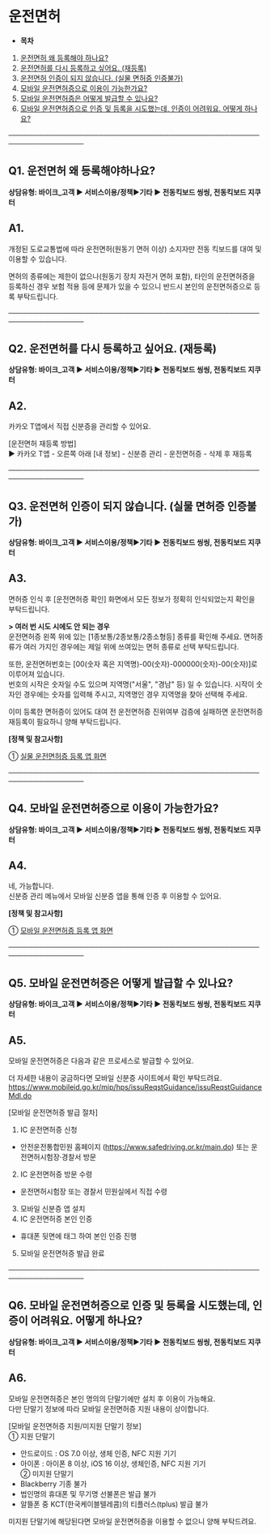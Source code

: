 # 운전면허

* **목차**

1. [운전면허 왜 등록해야 하나요?](#h_01HQQAGGK2N3YCFWBKTF8F551K)
2. [운전면허를 다시 등록하고 싶어요. (재등록)](#01HZGVQ3VKK6X588GSJ0FDDP7F)
3. [운전면허 인증이 되지 않습니다. (실물 면허증 인증불가)](#01HZGVQ6BYEMECZYSX4BTFE905)
4. [모바일 운전면허증으로 이용이 가능한가요?](#01JMH1AVJZM53KNQYD791JWR84)
5. [모바일 운전면허증은 어떻게 발급할 수 있나요?](#01JMH1CYW83MNQCKA64F4584S9)
6. [모바일 운전면허증으로 인증 및 등록을 시도했는데, 인증이 어려워요. 어떻게 하나요?](#01JMH1KHSRP2RKFWZB8KDNF935)

─────────────────────────────────────────────────────────────────

**Q1. 운전면허 왜 등록해야하나요?**
-----------------------

**상담유형: **바이크\_고객 ▶ 서비스이용/정책****▶****기타 ▶ 전동킥보드 씽씽, 전동킥보드 지쿠터****

**A1.**
-------

개정된 도로교통법에 따라 운전면허(원동기 면허 이상) 소지자만 전동 킥보드를 대여 및 이용할 수 있습니다.  
  
면허의 종류에는 제한이 없으나(원동기 장치 자전거 면허 포함), 타인의 운전면허증을 등록하신 경우 보험 적용 등에 문제가 있을 수 있으니 반드시 본인의 운전면허증으로 등록 부탁드립니다.

─────────────────────────────────────────────────────────────────

**Q2. 운전면허를 다시 등록하고 싶어요. (재등록)**
--------------------------------

**상담유형: **바이크\_고객 ▶ 서비스이용/정책****▶****기타 ▶ 전동킥보드 씽씽, 전동킥보드 지쿠터****

**A2.**
-------

카카오 T앱에서 직접 신분증을 관리할 수 있어요.  
  
[운전면허 재등록 방법]  
▶ 카카오 T앱 - 오른쪽 아래 [내 정보] - 신분증 관리 - 운전면허증 - 삭제 후 재등록

─────────────────────────────────────────────────────────────────

**Q3. 운전면허 인증이 되지 않습니다. (실물 면허증 인증불가)**
---------------------------------------

**상담유형: **바이크\_고객 ▶ 서비스이용/정책****▶****기타 ▶ 전동킥보드 씽씽, 전동킥보드 지쿠터****

**A3.**
-------

면허증 인식 후 [운전면허증 확인] 화면에서 모든 정보가 정확히 인식되었는지 확인을 부탁드립니다.

**> 여러 번 시도 시에도 안 되는 경우**  
운전면허증 왼쪽 위에 있는 [1종보통/2종보통/2종소형등] 종류를 확인해 주세요. 면허종류가 여러 가지인 경우에는 제일 위에 쓰여있는 면허 종류로 선택 부탁드립니다.  
  
또한, 운전면허번호는 [00(숫자 혹은 지역명)-00(숫자)-000000(숫자)-00(숫자)]로 이루어져 있습니다.   
번호의 시작은 숫자일 수도 있으며 지역명("서울", "경남" 등) 일 수 있습니다. 시작이 숫자인 경우에는 숫자를 입력해 주시고, 지역명인 경우 지역명을 찾아 선택해 주세요.  
  
이미 등록한 면허증이 있어도 대여 전 운전면허증 진위여부 검증에 실패하면 운전면허증 재등록이 필요하니 양해 부탁드립니다.

**[정책 및 참고사항]**

① [실물 운전면허증 등록 앱 화면](https://kakaomobilitysupport.zendesk.com/hc/ko/articles/33538119232665--APP-%ED%82%A5%EB%B3%B4%EB%93%9C-%EC%9A%B4%EC%A0%84%EB%A9%B4%ED%97%88-%EB%93%B1%EB%A1%9D-%EC%8B%A4%EB%AC%BC-%EC%9A%B4%EC%A0%84%EB%A9%B4%ED%97%88%EC%A6%9D)

─────────────────────────────────────────────────────────────────

**Q4. 모바일 운전면허증으로 이용이 가능한가요?**
------------------------------

**상담유형: **바이크\_고객 ▶ 서비스이용/정책****▶****기타 ▶ 전동킥보드 씽씽, 전동킥보드 지쿠터****

**A4.**
-------

네, 가능합니다.  
신분증 관리 메뉴에서 모바일 신분증 앱을 통해 인증 후 이용할 수 있어요.

**[정책 및 참고사항]**

① [모바일 운전면허증 등록 앱 화면](https://kakaomobilitysupport.zendesk.com/hc/ko/articles/43709686413849/live_preview/01JMH35VZS2EVF7FRG8PKFQTD1)

─────────────────────────────────────────────────────────────────

**Q5. 모바일 운전면허증은 어떻게 발급할 수 있나요?**
---------------------------------

**상담유형: **바이크\_고객 ▶ 서비스이용/정책****▶****기타 ▶ 전동킥보드 씽씽, 전동킥보드 지쿠터****

**A5.**
-------

모바일 운전면허증은 다음과 같은 프로세스로 발급할 수 있어요.  
  
더 자세한 내용이 궁금하다면 모바일 신분증 사이트에서 확인 부탁드려요.  
<https://www.mobileid.go.kr/mip/hps/issuReqstGuidance/issuReqstGuidanceMdl.do>  
  
[모바일 운전면허증 발급 절차]  
1) IC 운전면허증 신청  
- 안전운전통합민원 홈페이지 (https://www.safedriving.or.kr/main.do) 또는 운전면허시험장·경찰서 방문  
2) IC 운전면허증 방문 수령  
- 운전면허시험장 또는 경찰서 민원실에서 직접 수령  
3) 모바일 신분증 앱 설치  
4) IC 운전면허증 본인 인증  
- 휴대폰 뒷면에 태그 하여 본인 인증 진행  
5) 모바일 운전면허증 발급 완료

─────────────────────────────────────────────────────────────────

**Q6. 모바일 운전면허증으로 인증 및 등록을 시도했는데, 인증이 어려워요. 어떻게 하나요?**
------------------------------------------------------

**상담유형: **바이크\_고객 ▶ 서비스이용/정책****▶****기타 ▶ 전동킥보드 씽씽, 전동킥보드 지쿠터****

**A6.**
-------

모바일 운전면허증은 본인 명의의 단말기에만 설치 후 이용이 가능해요.  
다만 단말기 정보에 따라 모바일 운전면허증 지원 내용이 상이합니다.  
  
[모바일 운전면허증 지원/미지원 단말기 정보]  
① 지원 단말기  
- 안드로이드 : OS 7.0 이상, 생체 인증, NFC 지원 기기  
- 아이폰 : 아이폰 8 이상, iOS 16 이상, 생체인증, NFC 지원 기기  
② 미지원 단말기  
- Blackberry 기종 불가  
- 법인명의 휴대폰 및 무기명 선불폰은 발급 불가  
- 알뜰폰 중 KCT(한국케이블텔레콤)의 티플러스(tplus) 발급 불가  
  
미지원 단말기에 해당된다면 모바일 운전면허증을 이용할 수 없으니 양해 부탁드려요.